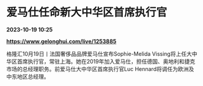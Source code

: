 # 爱马仕任命新大中华区首席执行官

**2023-10-19 10:25**

**https://www.gelonghui.com/live/1253885**

格隆汇10月19日丨法国奢侈品品牌爱马仕宣布Sophie-Melida Vissing将上任大中华区首席执行官，常驻上海。她在2019年加入爱马仕，担任德国、奥地利和捷克市场的总经理职务。前爱马仕大中华区首席执行官Luc Hennard将调任为欧洲及中东地区总经理。